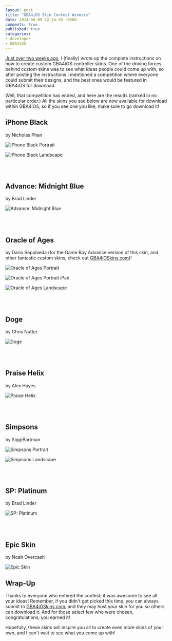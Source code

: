 ```yaml
---
layout: post
title: "GBA4iOS Skin Contest Winners"
date: 2014-04-09 22:24:39 -0500
comments: true
published: true
categories: 
- developer
- GBA4iOS
---
```


[Just over two weeks ago][1], I (finally) wrote up the complete instructions on how to create custom GBA4iOS controller skins. One of the driving forces behind custom skins was to see what ideas people could come up with, so after posting the instructions I mentioned a competition where everyone could submit their designs, and the best ones would be featured in GBA4iOS for download.

Well, that competition has ended, and here are the results (ranked in no particular order.) All the skins you see below are now available for download within GBA4iOS, so if you see one you like, make sure to go download it!

<!-- more -->

## iPhone Black
by Nicholas Phan

![iPhone Black Portrait](../../../../../images/posts/skins/contest/iphone\_black-portrait.png)

![iPhone Black Landscape](../../../../../images/posts/skins/contest/iphone\_black-landscape.png)

<br/>
<br/>

## Advance: Midnight Blue
by Brad Linder  

![Advance: Midnight Blue](../../../../../images/posts/skins/contest/midnight\_blue.png)

<br/>
<br/>

## Oracle of Ages
by Dario Sepulveda (for the Game Boy Advance version of this skin, and other fantastic custom skins, check out [GBA4iOSkins.com][2])!  

![Oracle of Ages Portrait](../../../../../images/posts/skins/contest/zelda\_portrait-iphone.png)

![Oracle of Ages Portrait iPad](../../../../../images/posts/skins/contest/zelda\_portrait-ipad.png)

![Oracle of Ages Landscape](../../../../../images/posts/skins/contest/zelda\_landscape.png)

<br/>
<br/>

## Doge
by Chris Nutter  

![Doge](../../../../../images/posts/skins/contest/doge.png)

<br/>
<br/>

## Praise Helix
by Alex Hayes  

![Praise Helix](../../../../../images/posts/skins/contest/praise\_helix.png)

<br/>
<br/>

## Simpsons
by SiggiBartman  

![Simpsons Portrait](../../../../../images/posts/skins/contest/simpsons-portrait.png)

![Simpsons Landscape](../../../../../images/posts/skins/contest/simpsons-landscape.png)

<br/>
<br/>

## SP: Platinum
by Brad Linder  

![SP: Platinum](../../../../../images/posts/skins/contest/platinum.png)

<br/>
<br/> 

## Epic Skin
by Noah Overcash  

![Epic Skin](../../../../../images/posts/skins/contest/epic\_skin.png)


## Wrap-Up

Thanks to everyone who entered the contest; it was awesome to see all your ideas! Remember, if you didn't get picked this time, you can always submit to [GBA4iOSkins.com][3], and they may host your skin for you so others can download it. And for those select few who were chosen, congratulations; you earned it!

Hopefully, these skins will inspire you all to create even more skins of your own, and I can't wait to see what you come up with!

[1]:	http://rileytestut.com/blog/2014/03/23/gba4ios-custom-skin-tutorial/
[2]:	http://www.gba4ioskins.com/
[3]:	http://www.gba4ioskins.com/
